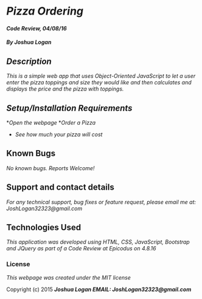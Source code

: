 # _Pizza Ordering_

#### _Code Review, 04/08/16_

#### _By Joshua Logan_

## _Description_

_This is a simple web app that uses Object-Oriented JavaScript to let a user enter the pizza toppings and size they would like and then calculates and displays the price and the pizza with toppings._

## _Setup/Installation Requirements_

*_Open the webpage_
*_Order a Pizza_
* _See how much your pizza will cost_



## Known Bugs

_No known bugs. Reports Welcome!_

## Support and contact details

_For any technical support, bug fixes or feature request, please email me at: JoshLogan32323@gmail.com_

## Technologies Used

_This application was developed using HTML, CSS, JavaScript, Bootstrap and JQuery as part of a Code Review at Epicodus on 4.8.16_

### License

*This webpage was created under the MIT license*

Copyright (c) 2015 **_Joshua Logan  EMAIL: JoshLogan32323@gmail.com_**

